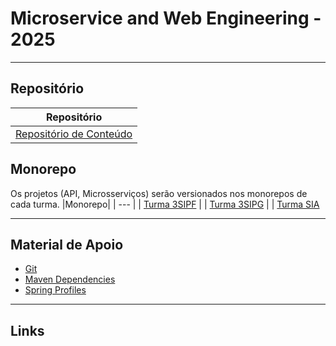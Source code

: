 # Microservice and Web Engineering - 2025

***
## Repositório
| Repositório |
| --- |
| [Repositório de Conteúdo](https://github.com/cidarosa/microservice-and-web-engineering-2025) |

## Monorepo
Os projetos (API, Microsserviços) serão versionados nos monorepos de cada turma.
|Monorepo|
| --- |
| [Turma 3SIPF](https://github.com/cidarosa/microservices-hub-sipf) |
| [Turma 3SIPG]() |
| [Turma SIA]()

***
## Material de Apoio

- [Git](https://github.com/cidarosa/microservice-and-web-engineering-2025/blob/main/git/comandos-git.md)
- [Maven Dependencies](https://github.com/cidarosa/microservice-and-web-engineering-2025/tree/main/maven-dependencies)
- [Spring Profiles](https://github.com/cidarosa/microservice-and-web-engineering-2025/tree/main/profiles)


***
## Links


